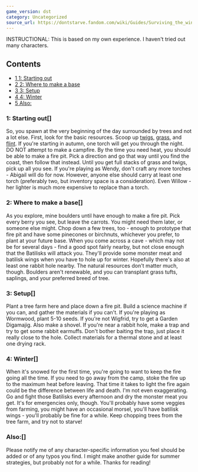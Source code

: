 ```yaml
---
game_version: dst
category: Uncategorized
source_url: https://dontstarve.fandom.com/wiki/Guides/Surviving_the_winter_in_DST
---
```


INSTRUCTIONAL: This is based on my own experience. I haven't tried out many characters.

## Contents

* [1 1: Starting out](#1:_Starting_out)
* [2 2: Where to make a base](#2:_Where_to_make_a_base)
* [3 3: Setup](#3:_Setup)
* [4 4: Winter](#4:_Winter)
* [5 Also:](#Also:)

### 1: Starting out[]

So, you spawn at the very beginning of the day surrounded by trees and not a lot else. First, look for the basic resources. Scoop up [twigs](/wiki/Twigs "Twigs"), [grass](/wiki/Grass "Grass"), and [flint](/wiki/Flint "Flint"). If you're starting in autumn, one torch will get you through the night. DO NOT attempt to make a campfire. By the time you need heat, you should be able to make a fire pit. Pick a direction and go that way until you find the coast, then follow that instead. Until you get full stacks of grass and twigs, pick up all you see. If you're playing as Wendy, don't craft any more torches - Abigail will do for now. However, anyone else should carry at least one torch (preferably two, but inventory space is a consideration). Even Willow - her lighter is much more expensive to replace than a torch.

### 2: Where to make a base[]

As you explore, mine boulders until have enough to make a fire pit. Pick every berry you see, but leave the carrots. You might need them later, or someone else might. Chop down a few trees, too - enough to prototype that fire pit and have some pinecones or birchnuts, whichever you prefer, to plant at your future base. When you come across a cave - which may not be for several days - find a good spot fairly nearby, but not close enough that the Batilisks will attack you. They'll provide some monster meat and batilisk wings when you have to hole up for winter. Hopefully there's also at least one rabbit hole nearby. The natural resources don't matter much, though. Boulders aren't renewable, and you can transplant grass tufts, saplings, and your preferred breed of tree.

### 3: Setup[]

Plant a tree farm here and place down a fire pit. Build a science machine if you can, and gather the materials if you can't. If you're playing as Wormwood, plant 5-10 seeds. If you're not Wigfrid, try to get a Garden Digamajig. Also make a shovel. If you're near a rabbit hole, make a trap and try to get some rabbit earmuffs. Don't bother baiting the trap, just place it really close to the hole. Collect materials for a thermal stone and at least one drying rack.

### 4: Winter[]

When it's snowed for the first time, you're going to want to keep the fire going all the time. If you need to go away from the camp, stoke the fire up to the maximum heat before leaving. That time it takes to light the fire again could be the difference between life and death. I'm not even exaggerating. Go and fight those Batilisks every afternoon and dry the monster meat you get. It's for emergencies only, though. You'll probably have some veggies from farming, you might have an occasional morsel, you'll have batilisk wings - you'll probably be fine for a while. Keep chopping trees from the tree farm, and try not to starve!

### Also:[]

Please notify me of any character-specific information you feel should be added or of any typos you find. I might make another guide for summer strategies, but probably not for a while. Thanks for reading!